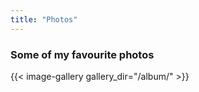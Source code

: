 ```yaml
---
title: "Photos"
---
```


### Some of my favourite photos

{{< image-gallery gallery_dir="/album/" >}}
